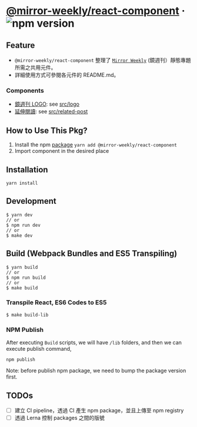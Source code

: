 # [@mirror-weekly/react-component](https://www.npmjs.com/package/@mirror-weekly/react-component) &middot; ![npm version](https://img.shields.io/npm/v/@mirror-weekly/react-component.svg?style=flat)

## Feature

- `@mirror-weekly/react-component` 整理了 [`Mirror Weekly`](https://www.mirrormedia.mg/) (鏡週刊）靜態專題所需之共用元件。
- 詳細使用方式可參閱各元件的 README.md。

### Components

- [鏡週刊 LOGO](./src/logo): see [src/logo](./src/logo)
- [延伸閱讀](./src/related-post): see [src/related-post](./src/related-post)

## How to Use This Pkg?

1. Install the npm [package](https://www.npmjs.com/package/@mirror-weekly/react-component)
   `yarn add @mirror-weekly/react-component`
2. Import component in the desired place

## Installation

`yarn install`

## Development

```
$ yarn dev
// or
$ npm run dev
// or
$ make dev
```

## Build (Webpack Bundles and ES5 Transpiling)

```
$ yarn build
// or
$ npm run build
// or
$ make build
```

### Transpile React, ES6 Codes to ES5

```
$ make build-lib
```

### NPM Publish

After executing `Build` scripts, we will have `/lib` folders,
and then we can execute publish command,

```
npm publish
```

Note: before publish npm package, we need to bump the package version first.

## TODOs

- [ ] 建立 CI pipeline，透過 CI 產生 npm package，並且上傳至 npm registry
- [ ] 透過 Lerna 控制 packages 之間的版號

